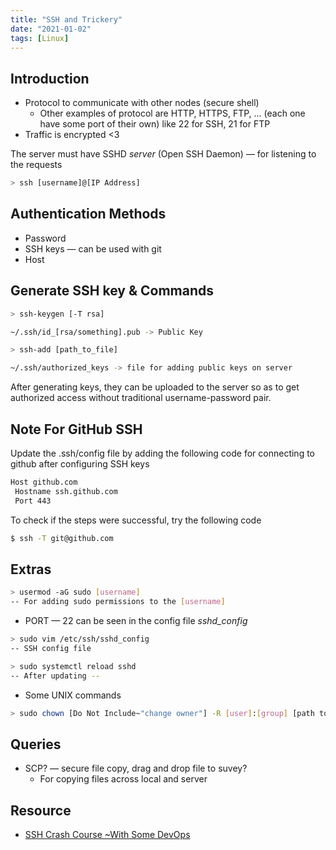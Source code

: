 ```yaml
---
title: "SSH and Trickery"
date: "2021-01-02"
tags: [Linux]
---
```


## Introduction

- Protocol to communicate with other nodes (secure shell)
    - Other examples of protocol are HTTP, HTTPS, FTP, ... (each one have some port of their own) like 22 for SSH, 21 for FTP
- Traffic is encrypted <3

The server must have SSHD *server*  (Open SSH Daemon) — for listening to the requests 

```bash
> ssh [username]@[IP Address]
```

## Authentication Methods

- Password
- SSH keys — can be used with git
- Host

## Generate SSH key & Commands

```bash
> ssh-keygen [-T rsa]

~/.ssh/id_[rsa/something].pub -> Public Key

> ssh-add [path_to_file]

~/.ssh/authorized_keys -> file for adding public keys on server
```

After generating keys, they can be uploaded to the server so as to get authorized access without traditional username-password pair.

## Note For GitHub SSH

Update the .ssh/config file by adding the following code for connecting to github after configuring SSH keys

```bash
Host github.com
 Hostname ssh.github.com
 Port 443
```
To check if the steps were successful, try the following code

```bash
$ ssh -T git@github.com
```

## Extras

```bash
> usermod -aG sudo [username]
-- For adding sudo permissions to the [username]
```

- PORT — 22 can be seen in the config file *sshd_config*

```bash
> sudo vim /etc/ssh/sshd_config
-- SSH config file

> sudo systemctl reload sshd 
-- After updating --
```

- Some UNIX commands

```bash
> sudo chown [Do Not Include~"change owner"] -R [user]:[group] [path to directory]
```

## Queries

- SCP? — secure file copy, drag and drop file to suvey?
    - For copying files across local and server

## Resource

- [SSH Crash Course ~With Some DevOps](https://www.youtube.com/watch?v=hQWRp-FdTpc)

